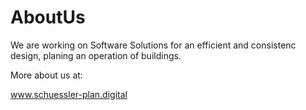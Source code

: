 # AboutUs

We are working on Software Solutions for an efficient and consistenc design, planing an operation of buildings. 

More about us at:

www.schuessler-plan.digital

